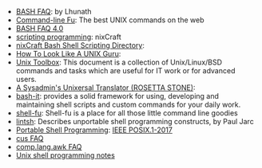 
- [BASH FAQ][1]: by Lhunath
- [Command-line Fu][2]: The best UNIX commands on the web
- [BASH FAQ 4.0][3]
- [scripting programming][4]: nixCraft
- [nixCraft Bash Shell Scripting Directory][5]: 
- [How To Look Like A UNIX Guru][6]:
- [Unix Toolbox][7]: This document is a collection of Unix/Linux/BSD commands and tasks which are useful for IT work or for advanced users.
- [A Sysadmin's Unixersal Translator (ROSETTA STONE)][8]: 
- [bash-it][9]: provides a solid framework for using, developing and maintaining shell scripts and custom commands for your daily work.
- [shell-fu][10]: Shell-fu is a place for all those little command line goodies
- [lintsh][11]: Describes unportable shell programming constructs, by Paul Jarc
- [Portable Shell Programming][12]: [IEEE POSIX.1-2017](http://pubs.opengroup.org/onlinepubs/9699919799/)
- [cus FAQ][13]
- [comp.lang.awk FAQ][14]
- [Unix shell programming notes][15]

[1]:http://mywiki.wooledge.org/BashFAQ
[2]:https://www.commandlinefu.com/commands/browse
[3]:https://tiswww.case.edu/php/chet/bash/FAQ
[4]:https://www.nixcraft.com/c/scripting-programming5
[5]:https://bash.cyberciti.biz/
[6]:https://www.cs.usfca.edu/~parrt/course/601/lectures/unix.util.html
[7]:http://cb.vu/unixtoolbox.xhtml
[8]:http://bhami.com/rosetta.html
[9]:https://github.com/Bash-it/bash-it
[10]:http://www.shell-fu.org/
[11]:http://code.dogmap.org./lintsh/
[12]:https://www.gnu.org/savannah-checkouts/gnu/autoconf/manual/autoconf-2.69/html_node/Portable-Shell.html
[13]:http://cfajohnson.com/shell/cus-faq.html
[14]:http://www.faqs.org/faqs/computer-lang/awk/faq/
[15]:http://cfajohnson.com/shell/
